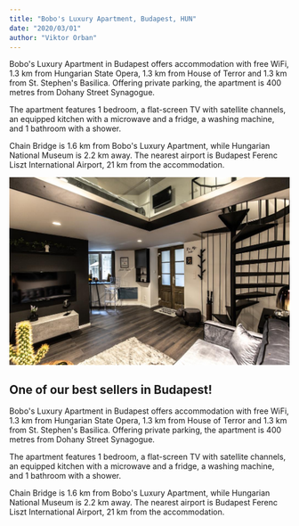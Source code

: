 ```yaml
---
title: "Bobo's Luxury Apartment, Budapest, HUN"
date: "2020/03/01"
author: "Viktor Orban"
---
```


Bobo's Luxury Apartment in Budapest offers accommodation with free WiFi, 1.3 km from Hungarian State Opera, 1.3 km from House of Terror and 1.3 km from St. Stephen's Basilica. Offering private parking, the apartment is 400 metres from Dohany Street Synagogue.

The apartment features 1 bedroom, a flat-screen TV with satellite channels, an equipped kitchen with a microwave and a fridge, a washing machine, and 1 bathroom with a shower.

Chain Bridge is 1.6 km from Bobo's Luxury Apartment, while Hungarian National Museum is 2.2 km away. The nearest airport is Budapest Ferenc Liszt International Airport, 21 km from the accommodation.

![slika11](./budapest.jpg)

## One of our best sellers in Budapest!

Bobo's Luxury Apartment in Budapest offers accommodation with free WiFi, 1.3 km from Hungarian State Opera, 1.3 km from House of Terror and 1.3 km from St. Stephen's Basilica. Offering private parking, the apartment is 400 metres from Dohany Street Synagogue.

The apartment features 1 bedroom, a flat-screen TV with satellite channels, an equipped kitchen with a microwave and a fridge, a washing machine, and 1 bathroom with a shower.

Chain Bridge is 1.6 km from Bobo's Luxury Apartment, while Hungarian National Museum is 2.2 km away. The nearest airport is Budapest Ferenc Liszt International Airport, 21 km from the accommodation.
